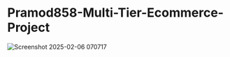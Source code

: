 # Pramod858-Multi-Tier-Ecommerce-Project

![Screenshot 2025-02-06 070717](https://github.com/user-attachments/assets/36226675-2439-46f8-ab30-4b2c8e1d5908)
